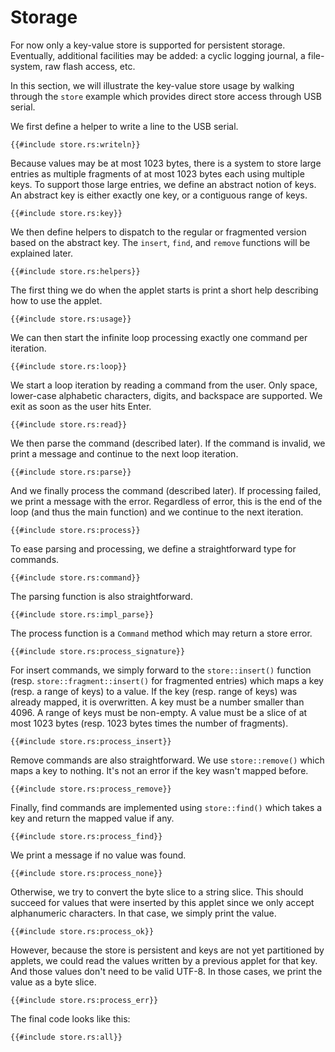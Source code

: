 # Storage

For now only a key-value store is supported for persistent storage. Eventually,
additional facilities may be added: a cyclic logging journal, a file-system,
raw flash access, etc.

In this section, we will illustrate the key-value store usage by walking through
the `store` example which provides direct store access through USB serial.

We first define a helper to write a line to the USB serial.

```rust,no_run,noplayground
{{#include store.rs:writeln}}
```

Because values may be at most 1023 bytes, there is a system to store large
entries as multiple fragments of at most 1023 bytes each using multiple keys. To
support those large entries, we define an abstract notion of keys. An abstract
key is either exactly one key, or a contiguous range of keys.

```rust,no_run,noplayground
{{#include store.rs:key}}
```

We then define helpers to dispatch to the regular or fragmented version based on
the abstract key. The `insert`, `find`, and `remove` functions will be explained
later.

```rust,no_run,noplayground
{{#include store.rs:helpers}}
```

The first thing we do when the applet starts is print a short help describing
how to use the applet.

```rust,no_run,noplayground
{{#include store.rs:usage}}
```

We can then start the infinite loop processing exactly one command per
iteration.

```rust,no_run,noplayground
{{#include store.rs:loop}}
```

We start a loop iteration by reading a command from the user. Only space,
lower-case alphabetic characters, digits, and backspace are supported. We exit
as soon as the user hits Enter.

```rust,no_run,noplayground
{{#include store.rs:read}}
```

We then parse the command (described later). If the command is invalid, we print
a message and continue to the next loop iteration.

```rust,no_run,noplayground
{{#include store.rs:parse}}
```

And we finally process the command (described later). If processing failed, we
print a message with the error. Regardless of error, this is the end of the loop
(and thus the main function) and we continue to the next iteration.

```rust,no_run,noplayground
{{#include store.rs:process}}
```

To ease parsing and processing, we define a straightforward type for commands.

```rust,no_run,noplayground
{{#include store.rs:command}}
```

The parsing function is also straightforward.

```rust,no_run,noplayground
{{#include store.rs:impl_parse}}
```

The process function is a `Command` method which may return a store error.

```rust,no_run,noplayground
{{#include store.rs:process_signature}}
```

For insert commands, we simply forward to the `store::insert()` function (resp.
`store::fragment::insert()` for fragmented entries) which maps a key (resp. a
range of keys) to a value. If the key (resp. range of keys) was already mapped,
it is overwritten. A key must be a number smaller than 4096. A range of keys
must be non-empty. A value must be a slice of at most 1023 bytes (resp. 1023
bytes times the number of fragments).

```rust,no_run,noplayground
{{#include store.rs:process_insert}}
```

Remove commands are also straightforward. We use `store::remove()` which maps a
key to nothing. It's not an error if the key wasn't mapped before.

```rust,no_run,noplayground
{{#include store.rs:process_remove}}
```

Finally, find commands are implemented using `store::find()` which takes a key
and return the mapped value if any.

```rust,no_run,noplayground
{{#include store.rs:process_find}}
```

We print a message if no value was found.

```rust,no_run,noplayground
{{#include store.rs:process_none}}
```

Otherwise, we try to convert the byte slice to a string slice. This should
succeed for values that were inserted by this applet since we only accept
alphanumeric characters. In that case, we simply print the value.

```rust,no_run,noplayground
{{#include store.rs:process_ok}}
```

However, because the store is persistent and keys are not yet partitioned by
applets, we could read the values written by a previous applet for that key. And
those values don't need to be valid UTF-8. In those cases, we print the value as
a byte slice.

```rust,no_run,noplayground
{{#include store.rs:process_err}}
```

The final code looks like this:

```rust,no_run
{{#include store.rs:all}}
```
